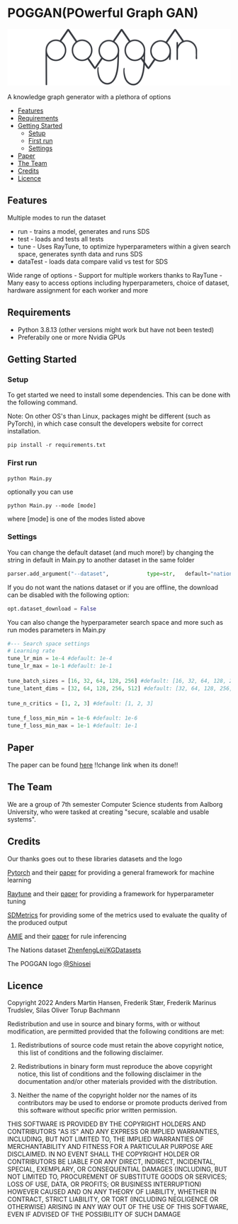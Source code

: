 # POGGAN(POwerful Graph GAN)

![POGGAN Logo](https://github.com/rhythm-on-github/P7/blob/main/poggan.png)


A knowledge graph generator with a plethora of options

<!-- toc -->

- [Features](#features)
- [Requirements](#requirements)
- [Getting Started](#getting-started)
    - [Setup](#setup)
    - [First run](#first-run)
    - [Settings](#settings)
- [Paper](#paper)
- [The Team](#the-team)
- [Credits](#credits)
- [Licence](#licence)

<!-- tocstop -->

## Features
Multiple modes to run the dataset
   - run - trains a model, generates and runs SDS
   - test - loads and tests all tests
   - tune - Uses RayTune, to optimize hyperparameters within a given search space, generates synth data and runs SDS
   - dataTest - loads data compare valid vs test for SDS

Wide range of options
    - Support for multiple workers thanks to RayTune
    - Many easy to access options including hyperparameters, choice of dataset, hardware assignment for each worker and more

## Requirements
   - Python 3.8.13 (other versions might work but have not been tested)
   - Preferabily one or more Nvidia GPUs


## Getting Started

### Setup
To get started we need to install some dependencies. This can be done with the following command.

Note: On other OS's than Linux, packages might be different (such as PyTorch), in which case consult the developers website for correct installation.
```
pip install -r requirements.txt
```


### First run
```
python Main.py
```

optionally you can use 

```
python Main.py --mode [mode]
```

where [mode] is one of the modes listed above


### Settings

You can change the default dataset (and much more!) by changing the string in default in Main.py to another dataset in the same folder 

```python
parser.add_argument("--dataset",			type=str,	default="nations",	help="Which dataset folder to use as input")
```

If you do not want the nations dataset or if you are offline, the download can be disabled with the following option:
```python
opt.dataset_download = False
```

You can also change the hyperparameter search space and more such as run modes parameters in Main.py
```python
#--- Search space settings
# Learning rate
tune_lr_min = 1e-4 #default: 1e-4
tune_lr_max = 1e-1 #default: 1e-1

tune_batch_sizes = [16, 32, 64, 128, 256] #default: [16, 32, 64, 128, 256]
tune_latent_dims = [32, 64, 128, 256, 512] #default: [32, 64, 128, 256, 512]

tune_n_critics = [1, 2, 3] #default: [1, 2, 3]

tune_f_loss_min_min = 1e-6 #default: 1e-6
tune_f_loss_min_max = 1e-1 #default: 1e-1
```

## Paper
The paper can be found [here](https://www.overleaf.com/project/6332b13b23a385a2ea10c941) !!change link when its done!!

## The Team
We are a group of 7th semester Computer Science students from Aalborg University, who were tasked at creating "secure, scalable and usable systems".

## Credits
Our thanks goes out to these libraries datasets and the logo

[Pytorch](https://github.com/pytorch/pytorch) and their [paper](https://arxiv.org/abs/1912.01703) for providing a general framework for machine learning

[Raytune](https://github.com/ray-project/ray/tree/master/python/ray/tune) and their [paper](https://arxiv.org/abs/1807.05118) for providing a framework for hyperparameter tuning

[SDMetrics](https://github.com/sdv-dev/SDMetrics) for providing some of the metrics used to evaluate the quality of the produced output

[AMIE](https://github.com/lajus/amie) and their [paper](https://suchanek.name/work/publications/eswc-2020-amie-3.pdf) for rule inferencing

The Nations dataset [ZhenfengLei/KGDatasets](https://github.com/ZhenfengLei/KGDatasets)

The POGGAN logo [@Shiosei](https://twitter.com/Shiosei_)


## Licence
Copyright 2022 Anders Martin Hansen, Frederik Stær, Frederik Marinus Trudslev, Silas Oliver Torup Bachmann

Redistribution and use in source and binary forms, with or without modification, are permitted provided that the following conditions are met:

1. Redistributions of source code must retain the above copyright notice, this list of conditions and the following disclaimer.

2. Redistributions in binary form must reproduce the above copyright notice, this list of conditions and the following disclaimer in the documentation and/or other materials provided with the distribution.

3. Neither the name of the copyright holder nor the names of its contributors may be used to endorse or promote products derived from this software without specific prior written permission.

THIS SOFTWARE IS PROVIDED BY THE COPYRIGHT HOLDERS AND CONTRIBUTORS "AS IS" AND ANY EXPRESS OR IMPLIED WARRANTIES, INCLUDING, BUT NOT LIMITED TO, THE IMPLIED WARRANTIES OF MERCHANTABILITY AND FITNESS FOR A PARTICULAR PURPOSE ARE DISCLAIMED. IN NO EVENT SHALL THE COPYRIGHT HOLDER OR CONTRIBUTORS BE LIABLE FOR ANY DIRECT, INDIRECT, INCIDENTAL, SPECIAL, EXEMPLARY, OR CONSEQUENTIAL DAMAGES (INCLUDING, BUT NOT LIMITED TO, PROCUREMENT OF SUBSTITUTE GOODS OR SERVICES; LOSS OF USE, DATA, OR PROFITS; OR BUSINESS INTERRUPTION) HOWEVER CAUSED AND ON ANY THEORY OF LIABILITY, WHETHER IN CONTRACT, STRICT LIABILITY, OR TORT (INCLUDING NEGLIGENCE OR OTHERWISE) ARISING IN ANY WAY OUT OF THE USE OF THIS SOFTWARE, EVEN IF ADVISED OF THE POSSIBILITY OF SUCH DAMAGE
